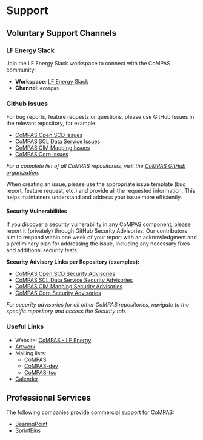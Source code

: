 # Support

## Voluntary Support Channels

### LF Energy Slack

Join the LF Energy Slack workspace to connect with the CoMPAS community:

-   **Workspace**: [LF Energy Slack](https://lfenergy.slack.com/)
-   **Channel**: `#compas`

### Github Issues

For bug reports, feature requests or questions, please use GitHub Issues in the relevant repository, for example:

-   [CoMPAS Open SCD Issues](https://github.com/com-pas/compas-open-scd/issues)
-   [CoMPAS SCL Data Service Issues](https://github.com/com-pas/compas-scl-data-service/issues)
-   [CoMPAS CIM Mapping Issues](https://github.com/com-pas/compas-cim-mapping/issues)
-   [CoMPAS Core Issues](https://github.com/com-pas/compas-core/issues)

_For a complete list of all CoMPAS repositories, visit the [CoMPAS GitHub organization](https://github.com/com-pas)._

When creating an issue, please use the appropriate issue template (bug report, feature request, etc.) and provide all the requested information. This helps maintainers understand and address your issue more efficiently.

#### Security Vulnerabilities

If you discover a security vulnerability in any CoMPAS component, please report it (privately) through GitHub Security Advisories. Our contributors aim to respond within one week of your report with an acknowledgment and a preliminary plan for addressing the issue, including any necessary fixes and additional security tests.

**Security Advisory Links per Repository (examples):**

-   [CoMPAS Open SCD Security Advisories](https://github.com/com-pas/compas-open-scd/security/advisories)
-   [CoMPAS SCL Data Service Security Advisories](https://github.com/com-pas/compas-scl-data-service/security/advisories)
-   [CoMPAS CIM Mapping Security Advisories](https://github.com/com-pas/compas-cim-mapping/security/advisories)
-   [CoMPAS Core Security Advisories](https://github.com/com-pas/compas-core/security/advisories)

_For security advisories for all other CoMPAS repositories, navigate to the specific repository and access the Security tab._

### Useful Links

-   Website: [CoMPAS - LF Energy](https://www.lfenergy.org/projects/compas/)
-   [Artwork](https://github.com/lf-energy/artwork/tree/main/projects/compas)
-   Mailing lists:
    -   [CoMPAS](https://lists.lfenergy.org/g/CoMPAS)
    -   [CoMPAS-dev](https://lists.lfenergy.org/g/CoMPAS-dev)
    -   [CoMPAS-tsc](https://lists.lfenergy.org/g/CoMPAS-tsc)
-   [Calender](https://zoom-lfx.platform.linuxfoundation.org/meetings/compas)

## Professional Services

The following companies provide commercial support for CoMPAS:

-   [BearingPoint](https://www.bearingpoint.com/)
-   [SprintEins](https://sprinteins.com/)
